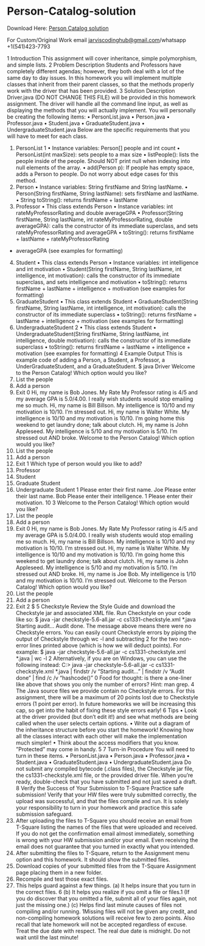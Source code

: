 # Person-Catalog-solution

Download Here: [Person Catalog solution](https://jarviscodinghub.com/assignment/person-catalog-solution/)

For Custom/Original Work email jarviscodinghub@gmail.com/whatsapp +1(541)423-7793

1 Introduction
This assignment will cover inheritance, simple polymorphism, and simple lists.
2 Problem Description
Students and Professors have completely different agendas; however, they both deal with a lot of
the same day to day issues. In this homework you will implement multiple classes that inherit from
their parent classes, so that the methods properly work with the driver that has been provided.
3 Solution Description
Driver.java (DO NOT CHANGE THIS FILE) will be provided in this homework assignment. The
driver will handle all the command line input, as well as displaying the methods that you will
actually implement. You will personally be creating the following items:
• PersonList.java
• Person.java
• Professor.java
• Student.java
• GraduateStudent.java
• UndergraduateStudent.java
Below are the specific requirements that you will have to meet for each class.
1. PersonList
1
• Instance variables: Person[] people and int count
• PersonList(int maxSize): sets people to a max size
• listPeople(): lists the people inside of the people. Should NOT print null
when indexing into null elements of the array.
• add(Person p): If people has empty space, adds a Person to people. Do not
worry about edge cases for this method.
2. Person
• Instance variables: String firstName and String lastName.
• Person(String firstName, String lastName): sets firstName and
lastName.
• String toString(): returns firstName + lastName
3. Professor
• This class extends Person
• Instance variables: int rateMyProfessorRating and double averageGPA
• Professor(String firstName, String lastName, int rateMyProfessorRating,
double averageGPA): calls the constructor of its immediate superclass, and sets
rateMyProfessorRating and averageGPA
• toString(): returns firstName + lastName + rateMyProfessorRating
+ averageGPA (see examples for formatting)
4. Student
• This class extends Person
• Instance variables: int intelligence and int motivation
• Student(String firstName, String lastName, int intelligence,
int motivation): calls the constructor of its immediate superclass, and sets intelligence
and motivation
• toString(): returns firstName + lastName + intelligence + motivation
(see examples for formatting)
5. GraduateStudent
• This class extends Student
• GraduateStudent(String firstName, String lastName, int intelligence,
int motivation): calls the constructor of its immediate superclass
• toString(): returns firstName + lastName + intelligence + motivation
(see examples for formatting)
6. UndergraduateStudent
2
• This class extends Student
• UndergraduateStudent(String firstName, String lastName, int
intelligence, double motivation): calls the constructor of its immediate
superclass
• toString(): returns firstName + lastName + intelligence + motivation
(see examples for formatting)
4 Example Output
This is example code of adding a Person, a Student, a Professor, a UnderGraduateStudent, and a
GraduateStudent.
$ java Driver
Welcome to the Person Catalog!
Which option would you like?
0. List the people
1. Add a person
2. Exit
0
Hi, my name is Bob Jones. My Rate My Professor rating is 4/5 and my average GPA is 5.0/4.00. I
really wish students would stop emailing me so much.
Hi, my name is Bill Billson. My intelligence is 10/10 and my motivation is 10/10. I’m stressed
out.
Hi, my name is Walter White. My intelligence is 10/10 and my motivation is 10/10. I’m going home
this weekend to get laundry done; talk about clutch.
Hi, my name is John Appleseed. My intelligence is 5/10 and my motivation is 5/10. I’m stressed
out AND broke.
Welcome to the Person Catalog!
Which option would you like?
0. List the people
1. Add a person
2. Exit
1
Which type of person would you like to add?
0. Professor
1. Student
2. Graduate Student
3. Undergraduate Student
1
Please enter their first name.
Joe
Please enter their last name.
Bob
Please enter their intelligence.
1
Please enter their motivation.
10
3
Welcome to the Person Catalog!
Which option would you like?
0. List the people
1. Add a person
2. Exit
0
Hi, my name is Bob Jones. My Rate My Professor rating is 4/5 and my average GPA is 5.0/4.00. I
really wish students would stop emailing me so much.
Hi, my name is Bill Billson. My intelligence is 10/10 and my motivation is 10/10. I’m stressed
out.
Hi, my name is Walter White. My intelligence is 10/10 and my motivation is 10/10. I’m going home
this weekend to get laundry done; talk about clutch.
Hi, my name is John Appleseed. My intelligence is 5/10 and my motivation is 5/10. I’m stressed
out AND broke.
Hi, my name is Joe Bob. My intelligence is 1/10 and my motivation is 10/10. I’m stressed out.
Welcome to the Person Catalog!
Which option would you like?
0. List the people
1. Add a person
2. Exit
2
$
5 Checkstyle
Review the Style Guide and download the Checkstyle jar and associated XML file. Run Checkstyle
on your code like so:
$ java -jar checkstyle-5.6-all.jar -c cs1331-checkstyle.xml *.java
Starting audit…
Audit done.
The message above means there were no Checkstyle errors. You can easily count Checkstyle errors
by piping the output of Checkstyle through wc -l and subtracting 2 for the two non-error lines
printed above (which is how we will deduct points). For example:
$ java -jar checkstyle-5.6-all.jar -c cs1331-checkstyle.xml *.java | wc -l
2
Alternatively, if you are on Windows, you can use the following instead:
C:\> java -jar checkstyle-5.6-all.jar -c cs1331-checkstyle.xml *.java | findstr /v “Starting
audit…” | findstr /v “Audit done” | find /c /v “hashcode()”
0
Food for thought: is there a one-liner like above that shows you only the number of
errors? Hint: man grep.
4
The Java source files we provide contain no Checkstyle errors. For this assignment, there will be
a maximum of 20 points lost due to Checkstyle errors (1 point per error). In future homeworks we
will be increasing this cap, so get into the habit of fixing these style errors early!
6 Tips
• Look at the driver provided (but don’t edit it!) and see what methods are being called when
the user selects certain options.
• Write out a diagram of the inheritance structure before you start the homework! Knowing
how all the classes interact with each other will make the implementation much simpler!
• Think about the access modifiers that you know. ”Protected” may come in handy.
5
7 Turn-in Procedure
You will need to turn in these items.
• PersonList.java
• Person.java
• Professor.java
• Student.java
• GraduateStudent.java
• UndergraduateStudent.java
Do not submit any compiled bytecode (.class files), the Checkstyle jar file, the
cs1331-checkstyle.xml file, or the provided driver file. When you’re ready, double-check
that you have submitted and not just saved a draft.
8 Verify the Success of Your Submission to T-Square
Practice safe submission! Verify that your HW files were truly submitted correctly, the upload
was successful, and that the files compile and run. It is solely your responsibility to turn in your
homework and practice this safe submission safeguard.
1. After uploading the files to T-Square you should receive an email from T-Square listing the
names of the files that were uploaded and received. If you do not get the confirmation email
almost immediately, something is wrong with your HW submission and/or your email. Even
receiving the email does not guarantee that you turned in exactly what you intended.
2. After submitting the files to T-Square, return to the Assignment menu option and this homework. It should show the submitted files.
3. Download copies of your submitted files from the T-Square Assignment page placing them
in a new folder.
4. Recompile and test those exact files.
5. This helps guard against a few things.
(a) It helps insure that you turn in the correct files.
6
(b) It helps you realize if you omit a file or files.1
(If you do discover that you omitted a
file, submit all of your files again, not just the missing one.)
(c) Helps find last minute causes of files not compiling and/or running.
1Missing files will not be given any credit, and non-compiling homework solutions will receive few to zero points.
Also recall that late homework will not be accepted regardless of excuse. Treat the due date with respect. The real due
date is midnight. Do not wait until the last minute!

